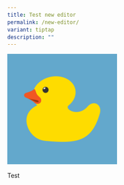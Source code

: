 ```yaml
---
title: Test new editor
permalink: /new-editor/
variant: tiptap
description: ""
---
```

<a class="isomer-image-wrapper" href="/test"><img style="width: 50%;" height="auto" width="100%" alt="" src="/images/Rubber_g7de116bc3_1280.png"></a>
<p>Test</p>